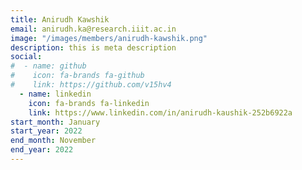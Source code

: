 ```yaml
---
title: Anirudh Kawshik
email: anirudh.ka@research.iiit.ac.in
image: "/images/members/anirudh-kawshik.png"
description: this is meta description
social:
#  - name: github
#    icon: fa-brands fa-github
#    link: https://github.com/v15hv4
  - name: linkedin
    icon: fa-brands fa-linkedin
    link: https://www.linkedin.com/in/anirudh-kaushik-252b6922a
start_month: January
start_year: 2022
end_month: November
end_year: 2022
---
```


